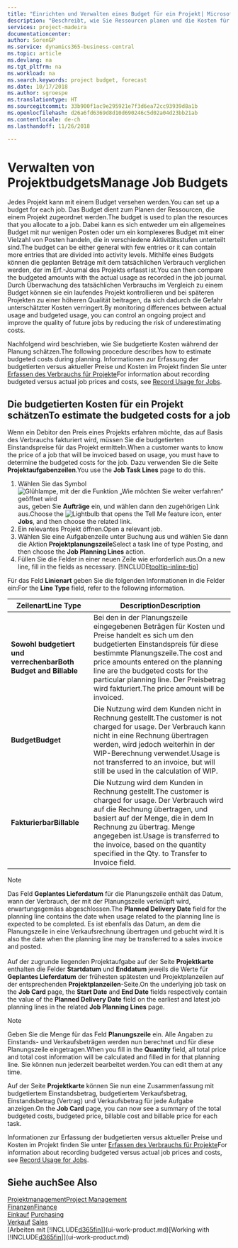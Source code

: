 ```yaml
---
title: "Einrichten und Verwalten eines Budget für ein Projekt| Microsoft Docs"
description: "Beschreibt, wie Sie Ressourcen planen und die Kosten für ein Projekt durch das Einrichten eines Budgets für jedes Projekt prognostizieren und steuern."
services: project-madeira
documentationcenter: 
author: SorenGP
ms.service: dynamics365-business-central
ms.topic: article
ms.devlang: na
ms.tgt_pltfrm: na
ms.workload: na
ms.search.keywords: project budget, forecast
ms.date: 10/17/2018
ms.author: sgroespe
ms.translationtype: HT
ms.sourcegitcommit: 33b900f1ac9e295921e7f3d6ea72cc93939d8a1b
ms.openlocfilehash: d26a6fd6369d8d10d690246c5d02a04d23bb21ab
ms.contentlocale: de-ch
ms.lasthandoff: 11/26/2018

---
```

# <a name="manage-job-budgets"></a><span data-ttu-id="32cee-103">Verwalten von Projektbudgets</span><span class="sxs-lookup"><span data-stu-id="32cee-103">Manage Job Budgets</span></span>
<span data-ttu-id="32cee-104">Jedes Projekt kann mit einem Budget versehen werden.</span><span class="sxs-lookup"><span data-stu-id="32cee-104">You can set up a budget for each job.</span></span> <span data-ttu-id="32cee-105">Das Budget dient zum Planen der Ressourcen, die einem Projekt zugeordnet werden.</span><span class="sxs-lookup"><span data-stu-id="32cee-105">The budget is used to plan the resources that you allocate to a job.</span></span> <span data-ttu-id="32cee-106">Dabei kann es sich entweder um ein allgemeines Budget mit nur wenigen Posten oder um ein komplexeres Budget mit einer Vielzahl von Posten handeln, die in verschiedene Aktivitätsstufen unterteilt sind.</span><span class="sxs-lookup"><span data-stu-id="32cee-106">The budget can be either general with few entries or it can contain more entries that are divided into activity levels.</span></span> <span data-ttu-id="32cee-107">Mithilfe eines Budgets können die geplanten Beträge mit dem tatsächlichen Verbrauch verglichen werden, der im Erf.-Journal des Projekts erfasst ist.</span><span class="sxs-lookup"><span data-stu-id="32cee-107">You can then compare the budgeted amounts with the actual usage as recorded in the job journal.</span></span> <span data-ttu-id="32cee-108">Durch Überwachung des tatsächlichen Verbrauchs im Vergleich zu einem Budget können sie ein laufendes Projekt kontrollieren und bei späteren Projekten zu einer höheren Qualität beitragen, da sich dadurch die Gefahr unterschätzter Kosten verringert.</span><span class="sxs-lookup"><span data-stu-id="32cee-108">By monitoring differences between actual usage and budgeted usage, you can control an ongoing project and improve the quality of future jobs by reducing the risk of underestimating costs.</span></span>

<span data-ttu-id="32cee-109">Nachfolgend wird beschrieben, wie Sie budgetierte Kosten während der Planung schätzen.</span><span class="sxs-lookup"><span data-stu-id="32cee-109">The following procedure describes how to estimate budgeted costs during planning.</span></span> <span data-ttu-id="32cee-110">Informationen zur Erfassung der budgetierten versus aktueller Preise und Kosten im Projekt finden Sie unter [Erfassen des Verbrauchs für Projekte](projects-how-record-job-usage.md)</span><span class="sxs-lookup"><span data-stu-id="32cee-110">For information about recording budgeted versus actual job prices and costs, see [Record Usage for Jobs](projects-how-record-job-usage.md).</span></span>  

## <a name="JobBudgetCosts"></a> <span data-ttu-id="32cee-111">Die budgetierten Kosten für ein Projekt schätzen</span><span class="sxs-lookup"><span data-stu-id="32cee-111">To estimate the budgeted costs for a job</span></span>
<span data-ttu-id="32cee-112">Wenn ein Debitor den Preis eines Projekts erfahren möchte, das auf Basis des Verbrauchs fakturiert wird, müssen Sie die budgetierten Einstandspreise für das Projekt ermitteln.</span><span class="sxs-lookup"><span data-stu-id="32cee-112">When a customer wants to know the price of a job that will be invoiced based on usage, you must have to determine the budgeted costs for the job.</span></span> <span data-ttu-id="32cee-113">Dazu verwenden Sie die Seite **Projektaufgabenzeilen**.</span><span class="sxs-lookup"><span data-stu-id="32cee-113">You use the **Job Task Lines** page to do this.</span></span>

1. <span data-ttu-id="32cee-114">Wählen Sie das Symbol ![Glühlampe, mit der die Funktion „Wie möchten Sie weiter verfahren“ geöffnet wird](media/ui-search/search_small.png "Wie möchten Sie weiter verfahren?") aus, geben Sie **Aufträge** ein, und wählen dann den zugehörigen Link aus.</span><span class="sxs-lookup"><span data-stu-id="32cee-114">Choose the ![Lightbulb that opens the Tell Me feature](media/ui-search/search_small.png "Tell me what you want to do") icon, enter **Jobs**, and then choose the related link.</span></span>  
2. <span data-ttu-id="32cee-115">Ein relevantes Projekt öffnen.</span><span class="sxs-lookup"><span data-stu-id="32cee-115">Open a relevant job.</span></span>
3. <span data-ttu-id="32cee-116">Wählen Sie eine Aufgabenzeile unter Buchung aus und wählen Sie dann die Aktion **Projektplanungszeile**</span><span class="sxs-lookup"><span data-stu-id="32cee-116">Select a task line of type Posting, and then choose the **Job Planning Lines** action.</span></span>
4. <span data-ttu-id="32cee-117">Füllen Sie die Felder in einer neuen Zeile wie erforderlich aus.</span><span class="sxs-lookup"><span data-stu-id="32cee-117">On a new line, fill in the fields as necessary.</span></span> [!INCLUDE[tooltip-inline-tip](includes/tooltip-inline-tip_md.md)]   

<span data-ttu-id="32cee-118">Für das Feld **Linienart** geben Sie die folgenden Informationen in die Felder ein:</span><span class="sxs-lookup"><span data-stu-id="32cee-118">For the **Line Type** field, refer to the following information.</span></span>  

| <span data-ttu-id="32cee-119">Zeilenart</span><span class="sxs-lookup"><span data-stu-id="32cee-119">Line Type</span></span> | <span data-ttu-id="32cee-120">Description</span><span class="sxs-lookup"><span data-stu-id="32cee-120">Description</span></span> |
| --- | --- |
| <span data-ttu-id="32cee-121">**Sowohl budgetiert und verrechenbar**</span><span class="sxs-lookup"><span data-stu-id="32cee-121">**Both Budget and Billable**</span></span> |<span data-ttu-id="32cee-122">Bei den in der Planungszeile eingegebenen Beträgen für Kosten und Preise handelt es sich um den budgetierten Einstandspreis für diese bestimmte Planungszeile.</span><span class="sxs-lookup"><span data-stu-id="32cee-122">The cost and price amounts entered on the planning line are the budgeted costs for the particular planning line.</span></span> <span data-ttu-id="32cee-123">Der Preisbetrag wird fakturiert.</span><span class="sxs-lookup"><span data-stu-id="32cee-123">The price amount will be invoiced.</span></span> |
| <span data-ttu-id="32cee-124">**Budget**</span><span class="sxs-lookup"><span data-stu-id="32cee-124">**Budget**</span></span> |<span data-ttu-id="32cee-125">Die Nutzung wird dem Kunden nicht in Rechnung gestellt.</span><span class="sxs-lookup"><span data-stu-id="32cee-125">The customer is not charged for usage.</span></span> <span data-ttu-id="32cee-126">Der Verbrauch kann nicht in eine Rechnung übertragen werden, wird jedoch weiterhin in der WIP-Berechnung verwendet.</span><span class="sxs-lookup"><span data-stu-id="32cee-126">Usage is not transferred to an invoice, but will still be used in the calculation of WIP.</span></span> |
| <span data-ttu-id="32cee-127">**Fakturierbar**</span><span class="sxs-lookup"><span data-stu-id="32cee-127">**Billable**</span></span> |<span data-ttu-id="32cee-128">Die Nutzung wird dem Kunden in Rechnung gestellt.</span><span class="sxs-lookup"><span data-stu-id="32cee-128">The customer is charged for usage.</span></span> <span data-ttu-id="32cee-129">Der Verbrauch wird auf die Rechnung übertragen, und basiert auf der Menge, die in dem In Rechnung zu übertrag. Menge angegeben ist.</span><span class="sxs-lookup"><span data-stu-id="32cee-129">Usage is transferred to the invoice, based on the quantity specified in the Qty. to Transfer to Invoice field.</span></span> |

> [!NOTE]  
> <span data-ttu-id="32cee-130">Das Feld **Geplantes Lieferdatum** für die Planungszeile enthält das Datum, wann der Verbrauch, der mit der Planungszeile verknüpft wird, erwartungsgemäss abgeschlossen.</span><span class="sxs-lookup"><span data-stu-id="32cee-130">The **Planned Delivery Date** field for the planning line contains the date when usage related to the planning line is expected to be completed.</span></span> <span data-ttu-id="32cee-131">Es ist ebenfalls das Datum, an dem die Planungszeile in eine Verkaufsrechnung übertragen und gebucht wird.</span><span class="sxs-lookup"><span data-stu-id="32cee-131">It is also the date when the planning line may be transferred to a sales invoice and posted.</span></span> <br /><br /> <span data-ttu-id="32cee-132">Auf der zugrunde liegenden Projektaufgabe auf der Seite **Projektkarte** enthalten die Felder **Startdatum** und **Enddatum** jeweils die Werte für **Geplantes Lieferdatum** der frühesten spätesten und Projektplanzeilen auf der entsprechenden **Projektplanzeilen**-Seite.</span><span class="sxs-lookup"><span data-stu-id="32cee-132">On the underlying job task on the **Job Card** page, the **Start Date** and **End Date** fields respectively contain the value of the **Planned Delivery Date** field on the earliest and latest job planning lines in the related **Job Planning Lines** page.</span></span>

> [!NOTE]  
>   <span data-ttu-id="32cee-133">Geben Sie die Menge für das Feld **Planungszeile** ein. Alle Angaben zu Einstands- und Verkaufsbeträgen werden nun berechnet und für diese Planungszeile eingetragen.</span><span class="sxs-lookup"><span data-stu-id="32cee-133">When you fill in the **Quantity** field, all total price and total cost information will be calculated and filled in for that planning line.</span></span> <span data-ttu-id="32cee-134">Sie können nun jederzeit bearbeitet werden.</span><span class="sxs-lookup"><span data-stu-id="32cee-134">You can edit them at any time.</span></span>

<span data-ttu-id="32cee-135">Auf der Seite **Projektkarte** können Sie nun eine Zusammenfassung mit budgetiertem Einstandsbetrag, budgetiertem Verkaufsbetrag, Einstandsbetrag (Vertrag) und Verkaufsbetrag für jede Aufgabe anzeigen.</span><span class="sxs-lookup"><span data-stu-id="32cee-135">On the **Job Card** page, you can now see a summary of the total budgeted costs, budgeted price, billable cost and billable price for each task.</span></span>

<span data-ttu-id="32cee-136">Informationen zur Erfassung der budgetierten versus aktueller Preise und Kosten im Projekt finden Sie unter [Erfassen des Verbrauchs für Projekte](projects-how-record-job-usage.md)</span><span class="sxs-lookup"><span data-stu-id="32cee-136">For information about recording budgeted versus actual job prices and costs, see [Record Usage for Jobs](projects-how-record-job-usage.md).</span></span>

## <a name="see-also"></a><span data-ttu-id="32cee-137">Siehe auch</span><span class="sxs-lookup"><span data-stu-id="32cee-137">See Also</span></span>
[<span data-ttu-id="32cee-138">Projektmanagement</span><span class="sxs-lookup"><span data-stu-id="32cee-138">Project Management</span></span>](projects-manage-projects.md)  
[<span data-ttu-id="32cee-139">Finanzen</span><span class="sxs-lookup"><span data-stu-id="32cee-139">Finance</span></span>](finance.md)  
<span data-ttu-id="32cee-140">[Einkauf](purchasing-manage-purchasing.md)       </span><span class="sxs-lookup"><span data-stu-id="32cee-140">[Purchasing](purchasing-manage-purchasing.md)       </span></span>  
<span data-ttu-id="32cee-141">[Verkauf](sales-manage-sales.md)    </span><span class="sxs-lookup"><span data-stu-id="32cee-141">[Sales](sales-manage-sales.md)    </span></span>  
<span data-ttu-id="32cee-142">[Arbeiten mit [!INCLUDE[d365fin](includes/d365fin_md.md)]](ui-work-product.md)</span><span class="sxs-lookup"><span data-stu-id="32cee-142">[Working with [!INCLUDE[d365fin](includes/d365fin_md.md)]](ui-work-product.md)</span></span>  

